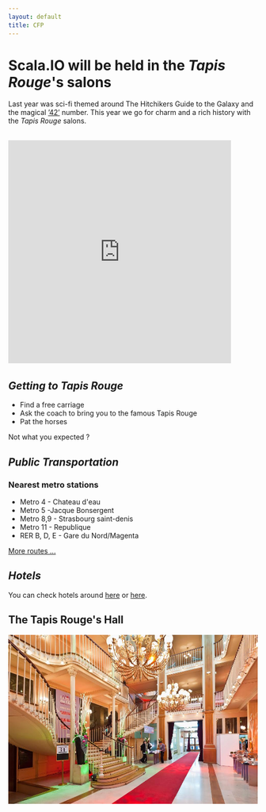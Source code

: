 ```yaml
---
layout: default
title: CFP
---
```

Scala.IO will be held in the _Tapis Rouge_'s salons
==========================================

Last year was sci-fi themed around The Hitchikers Guide to the Galaxy and the magical [’42’](http://www.42.fr/) number. This year we go for charm and a rich history with the _Tapis Rouge_ salons.

<div class="row">&nbsp;</div>
<div class="row">
<div class="col-sm-6">
<iframe src="https://www.google.com/maps/embed?pb=!1m18!1m12!1m3!1d5248.659876309042!2d2.3587798675996083!3d48.87098650635012!2m3!1f0!2f0!3f0!3m2!1i1024!2i768!4f13.1!3m3!1m2!1s0x47e66e0df68b12bb%3A0x5e2087653d81a58f!2sEspace+Tapis+Rouge!5e0!3m2!1sen!2s!4v1397686543627" width="450" height="450" frameborder="0" style="border:0"></iframe>
</div>
<div class="col-sm-6">
 <h2><em>Getting to Tapis Rouge</em></h2>
 <ul>
 <li> Find a free carriage
 <li> Ask the coach to bring you to the famous Tapis Rouge
 <li> Pat the horses
 </ul>
 <p>Not what you expected ?</p>
 <h2><em>Public Transportation</em></h2>
 <h3>Nearest metro stations</h3>
 <ul>
 <li> <span class="m4">Metro 4</span> - Chateau d'eau
 <li> <span class="m3">Metro 5</span> -Jacque Bonsergent
 <li> <span class="m5">Metro 8,9</span> - Strasbourg saint-denis
 <li> <span class="m3">Metro 11</span> - Republique
 <li> <span class="RERC">RER B, D, E</span> - Gare du Nord/Magenta
 </ul>
 <a href="http://www.ratp.fr/itineraires/en/ratp/recherche-avancee">More routes ...</a>

 <h2><em>Hotels</em></h2>
 <p>You can check hotels around <a href="http://goo.gl/sahDhQ">here</a> or <a href="https://www.google.com/maps/search/hotel+ibis/@48.8715073,2.3596374,15z/data=!3m1!4b1">here</a>.</p>
</div>
<div class="col-sm-12"><h2>The Tapis Rouge's Hall</h2><img src="assets/images/tapis_rouge_1.jpg"/></div>
</div>
